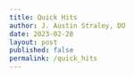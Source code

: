 ```yaml
---
title: Quick Hits
author: J. Austin Straley, DO
date: 2023-02-28
layout: post
published: false
permalink: /quick_hits
---
```


<!-- not built -->
